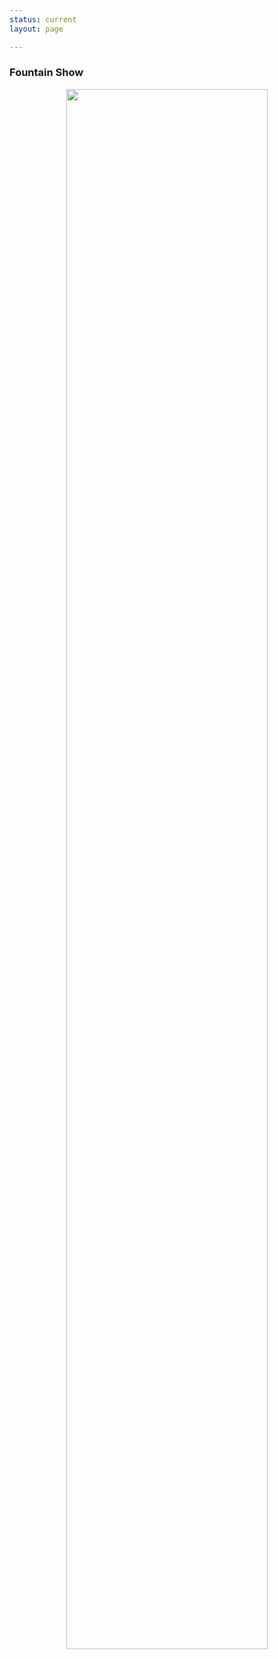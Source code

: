 ```yaml
---
status: current
layout: page

---
```


### Fountain Show

<center> <img src="{{site.baseurl}}/assets/images/FountainShow.jpg" width="80%"> </center>
